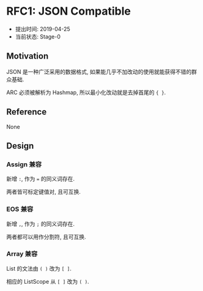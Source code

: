 RFC1: JSON Compatible
=====================

- 提出时间: 2019-04-25
- 当前状态: Stage-0

## Motivation

JSON 是一种广泛采用的数据格式, 如果能几乎不加改动的使用就能获得不错的群众基础.

ARC 必须被解析为 Hashmap, 所以最小化改动就是去掉首尾的 `{ }`.

## Reference

None

## Design

### Assign 兼容
新增 `:`, 作为 `=` 的同义词存在.

两者皆可标定键值对, 且可互换.

### EOS 兼容
新增 `,`, 作为 `;` 的同义词存在.

两者都可以用作分割符, 且可互换.

### Array 兼容

List 的文法由 `( )` 改为 `[ ]`.

相应的 ListScope 从 `[ ]` 改为 `( )`.
